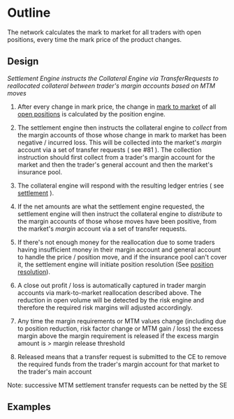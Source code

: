 # Outline
The network calculates the mark to market for all traders with open positions, every time the mark price of the product changes. 

## Design

*Settlement Engine instructs the Collateral Engine via TransferRequests to reallocated collateral between trader's margin accounts based on MTM moves*

1. After every change in mark price, the change in [mark to market](../wikis/Trading-and-Protocol-Glossary#mark-to-market) of all [open positions](../wikis/Trading-and-Protocol-Glossary#open-position) is calculated by the position engine.  

2. The settlement engine then instructs the collateral engine to *collect* from the margin accounts of those whose change in mark to market has been negative / incurred loss.  This will be collected into the market's *margin* account via a set of transfer requests ( see #81 ).  The collection instruction should first collect from a trader's margin account for the market and then the trader's general account and then the market's insurance pool.  

3. The collateral engine will respond with the resulting ledger entries ( see [settlement](./0002-settlement.md) ).

4. If the net amounts are what the settlement engine requested, the settlement engine will then instruct the collateral engine to *distribute* to the margin accounts of those whose moves have been positive, from the market's *margin* account via a set of transfer requests.

5. If there's not enough money for the reallocation due to some traders having insufficient money in their margin account and general account to handle the price / position move, and if the insurance pool can't cover it, the settlement engine will initiate position resolution (See [position resolution](./0012-position-resolution.md)).  

6. A close out profit / loss is automatically captured in trader margin accounts via mark-to-market reallocation described above. The reduction in open volume will be detected by the risk engine and therefore the required risk margins will adjusted accordingly.

7. Any time the margin requirements or MTM values change (including due to position reduction, risk factor change or MTM gain / loss) the excess margin above the margin requirement is released if the excess margin amount is > margin release threshold

8. Released means that a transfer request is submitted to the CE to remove the required funds from the trader's margin account for that market to the trader's main account

Note: successive MTM settlement transfer requests can be netted by the SE


## Examples


